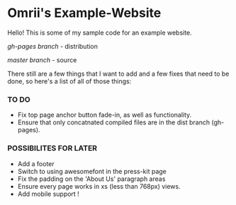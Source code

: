# Omrii's Example-Website
Hello! This is some of my sample code for an example website.

*gh-pages branch* - distribution

*master branch* - source

There still are a few things that I want to add and a few fixes that need to be done, so here's a list of all of those things:

### TO DO
- Fix top page anchor button fade-in, as well as functionality.
- Ensure that only concatnated compiled files are in the dist branch (gh-pages).

### POSSIBILITES FOR LATER
- Add a footer
- Switch to using awesomefont in the press-kit page
- Fix the padding on the 'About Us' paragraph areas
- Ensure every page works in xs (less than 768px) views.
- Add mobile support !
